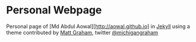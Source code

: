 # Personal Webpage

Personal page of [Md Abdul Aowal][http://aowal.github.io] in [Jekyll](https://jekyllrb.com/docs/github-pages/) using a theme contributed by [Matt Graham](http://madebygraham.com), twitter [@michigangraham](http://twitter.com/#!/michigangraham)

